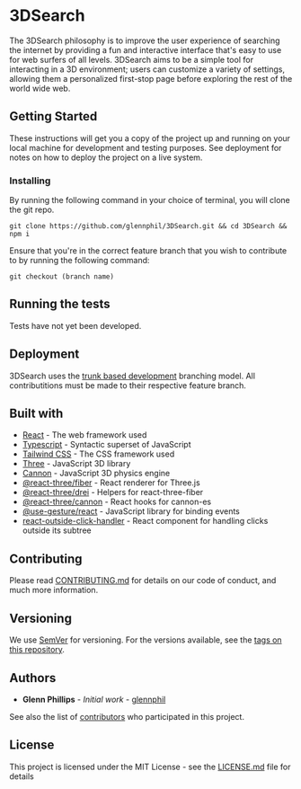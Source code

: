 # 3DSearch

The 3DSearch philosophy is to improve the user experience of searching the internet by providing a fun and interactive interface that's easy to use for web surfers of all levels. 3DSearch aims to be a simple tool for interacting in a 3D environment; users can customize a variety of settings, allowing them a personalized first-stop page before exploring the rest of the world wide web.

## Getting Started

These instructions will get you a copy of the project up and running on your local machine for development and testing purposes. See deployment for notes on how to deploy the project on a live system.

### Installing

By running the following command in your choice of terminal, you will clone the git repo.

```
git clone https://github.com/glennphil/3DSearch.git && cd 3DSearch && npm i
```

Ensure that you're in the correct feature branch that you wish to contribute to by running the following command:

```
git checkout (branch name)
```

## Running the tests

Tests have not yet been developed.

## Deployment

3DSearch uses the [trunk based development](https://trunkbaseddevelopment.com/) branching model. All contributitions must be made to their respective feature branch.

## Built with

- [React](https://reactjs.org/) - The web framework used
- [Typescript](https://www.npmjs.com/package/typescript) - Syntactic superset of JavaScript
- [Tailwind CSS](https://tailwindcss.com/) - The CSS framework used
- [Three](https://www.npmjs.com/package/three) - JavaScript 3D library
- [Cannon](https://www.npmjs.com/package/cannon) - JavaScript 3D physics engine
- [@react-three/fiber](https://www.npmjs.com/package/@react-three/fiber) - React renderer for Three.js
- [@react-three/drei](https://www.npmjs.com/package/@react-three/drei) - Helpers for react-three-fiber
- [@react-three/cannon](https://www.npmjs.com/package/@react-three/cannon) - React hooks for cannon-es
- [@use-gesture/react](https://www.npmjs.com/package/@use-gesture/react) - JavaScript library for binding events
- [react-outside-click-handler](https://www.npmjs.com/package/react-outside-click-handler) - React component for handling clicks outside its subtree

## Contributing

Please read [CONTRIBUTING.md](CONTRIBUTING.md) for details on our code of conduct, and much more information.

## Versioning

We use [SemVer](http://semver.org/) for versioning. For the versions available, see the [tags on this repository](https://github.com/glennphil/3DSearch/tags).

## Authors

- **Glenn Phillips** - _Initial work_ - [glennphil](https://github.com/glennphil)

See also the list of [contributors](https://github.com/your/project/contributors) who participated in this project.

## License

This project is licensed under the MIT License - see the [LICENSE.md](LICENSE.md) file for details
